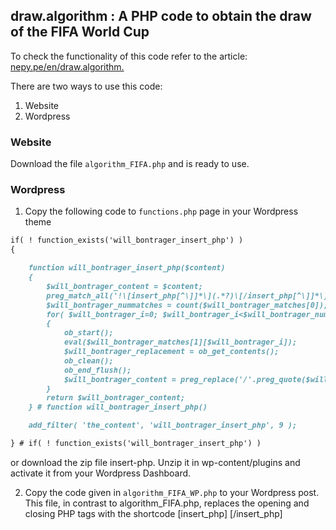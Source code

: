 ## draw.algorithm : A PHP code to obtain the draw of the FIFA World Cup
To check the functionality of this code refer to the article: [nepy.pe/en/draw.algorithm.](http://www.nepy.pe/en/programming/algorithm-in-php-to-set-the-fifa-world-cup-draw/) 

There are two ways to use this code:
1. Website
2. Wordpress

### Website

Download the file `algorithm_FIFA.php` and is ready to use.

### Wordpress

1. Copy the following code to `functions.php` page in your Wordpress theme
```markdown
if( ! function_exists('will_bontrager_insert_php') )
{

	function will_bontrager_insert_php($content)
	{
		$will_bontrager_content = $content;
		preg_match_all('!\[insert_php[^\]]*\](.*?)\[/insert_php[^\]]*\]!is',$will_bontrager_content,$will_bontrager_matches);
		$will_bontrager_nummatches = count($will_bontrager_matches[0]);
		for( $will_bontrager_i=0; $will_bontrager_i<$will_bontrager_nummatches; $will_bontrager_i++ )
		{
			ob_start();
			eval($will_bontrager_matches[1][$will_bontrager_i]);
			$will_bontrager_replacement = ob_get_contents();
			ob_clean();
			ob_end_flush();
			$will_bontrager_content = preg_replace('/'.preg_quote($will_bontrager_matches[0][$will_bontrager_i],'/').'/',$will_bontrager_replacement,$will_bontrager_content,1);
		}
		return $will_bontrager_content;
	} # function will_bontrager_insert_php()

	add_filter( 'the_content', 'will_bontrager_insert_php', 9 );

} # if( ! function_exists('will_bontrager_insert_php') )
```
or download the zip file insert-php. Unzip it in wp-content/plugins and activate it from your Wordpress Dashboard.

2. Copy the code given in `algorithm_FIFA_WP.php` to your Wordpress post. This file, in contrast to algorithm_FIFA.php, replaces the opening and closing PHP tags with the shortcode [insert_php] [/insert_php] 

